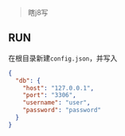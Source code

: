 > 瞎j8写

## RUN

在根目录新建`config.json`，并写入

```json
{
  "db": {
    "host": "127.0.0.1",
    "port": "3306",
    "username": "user",
    "password": "password"
  }
}
```